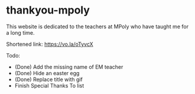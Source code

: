 # thankyou-mpoly

This website is dedicated to the teachers at MPoly who have taught me for a long time.

Shortened link: https://vo.la/oTyvcX

Todo:
- (Done) Add the missing name of EM teacher
- (Done) Hide an easter egg
- (Done) Replace title with gif
- Finish Special Thanks To list
